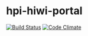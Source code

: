 hpi-hiwi-portal
===============

[![Build Status](https://travis-ci.org/openhpi/hpi-connect-portal.png?branch=master)](https://travis-ci.org/openhpi/hpi-connect-portal)
[![Code Climate](https://codeclimate.com/github/openhpi/hpi-connect-portal.png)](https://codeclimate.com/github/openhpi/hpi-connect-portal)

